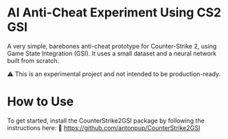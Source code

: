 # AI Anti-Cheat Experiment Using CS2 GSI
A very simple, barebones anti-cheat prototype for Counter-Strike 2, using Game State Integration (GSI). It uses a small dataset and a neural network built from scratch.

⚠️ This is an experimental project and not intended to be production-ready.

# How to Use
To get started, install the CounterStrike2GSI package by following the instructions here:
🔗 https://github.com/antonpup/CounterStrike2GSI
